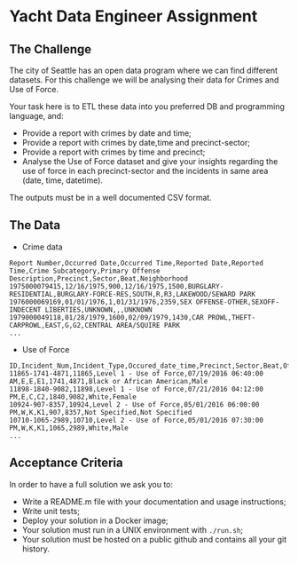 # Yacht Data Engineer Assignment

## The Challenge
The city of Seattle has an open data program where we can find different datasets.
For this challenge we will be analysing their data for Crimes and Use of Force.

Your task here is to ETL these data into you preferred DB and programming language, and:

* Provide a report with crimes by date and time;
* Provide a report with crimes by date,time and precinct-sector;
* Provide a report with crimes by time and precinct;
* Analyse the Use of Force dataset and give your insights regarding the use of force in each precinct-sector and the
incidents in same area (date, time, datetime).

The outputs must be in a well documented CSV format.

## The Data

+ Crime data

```
Report Number,Occurred Date,Occurred Time,Reported Date,Reported Time,Crime Subcategory,Primary Offense Description,Precinct,Sector,Beat,Neighborhood
1975000079415,12/16/1975,900,12/16/1975,1500,BURGLARY-RESIDENTIAL,BURGLARY-FORCE-RES,SOUTH,R,R3,LAKEWOOD/SEWARD PARK
1976000069169,01/01/1976,1,01/31/1976,2359,SEX OFFENSE-OTHER,SEXOFF-INDECENT LIBERTIES,UNKNOWN,,,UNKNOWN
1979000049118,01/28/1979,1600,02/09/1979,1430,CAR PROWL,THEFT-CARPROWL,EAST,G,G2,CENTRAL AREA/SQUIRE PARK
...
```

+ Use of Force

```
ID,Incident_Num,Incident_Type,Occured_date_time,Precinct,Sector,Beat,Officer_ID,Subject_ID,Subject_Race,Subject_Gender
11865-1741-4871,11865,Level 1 - Use of Force,07/19/2016 06:40:00 AM,E,E,E1,1741,4871,Black or African American,Male
11898-1840-9082,11898,Level 1 - Use of Force,07/21/2016 04:12:00 PM,E,C,C2,1840,9082,White,Female
10924-907-8357,10924,Level 2 - Use of Force,05/01/2016 06:00:00 PM,W,K,K1,907,8357,Not Specified,Not Specified
10710-1065-2989,10710,Level 2 - Use of Force,05/01/2016 07:30:00 PM,W,K,K1,1065,2989,White,Male
...
```

## Acceptance Criteria
In order to have a full solution we ask you to:

* Write a README.m file with your documentation and usage instructions;
* Write unit tests;
* Deploy your solution in a Docker image;
* Your solution must run in a UNIX environment with `./run.sh`;
* Your solution must be hosted on a public github and contains all your git history.
